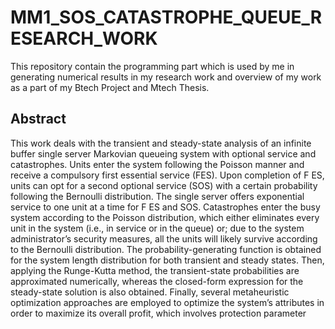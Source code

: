 # MM1_SOS_CATASTROPHE_QUEUE_RESEARCH_WORK
This repository contain the programming part which is used by me in generating numerical results in my research work and overview of my work as a part of my Btech Project and Mtech Thesis. 
## Abstract
This work deals with the transient and steady-state analysis of an infinite buffer single server Markovian
queueing system with optional service and catastrophes. Units enter the system following the Poisson manner
and receive a compulsory first essential service (FES). Upon completion of F ES, units can opt for a second
optional service (SOS) with a certain probability following the Bernoulli distribution. The single server offers
exponential service to one unit at a time for F ES and SOS. Catastrophes enter the busy system according to
the Poisson distribution, which either eliminates every unit in the system (i.e., in service or in the queue) or;
due to the system administrator’s security measures, all the units will likely survive according to the Bernoulli
distribution. The probability-generating function is obtained for the system length distribution for both transient
and steady states. Then, applying the Runge-Kutta method, the transient-state probabilities are approximated
numerically, whereas the closed-form expression for the steady-state solution is also obtained. Finally, several
metaheuristic optimization approaches are employed to optimize the system’s attributes in order to maximize its
overall profit, which involves protection parameter
